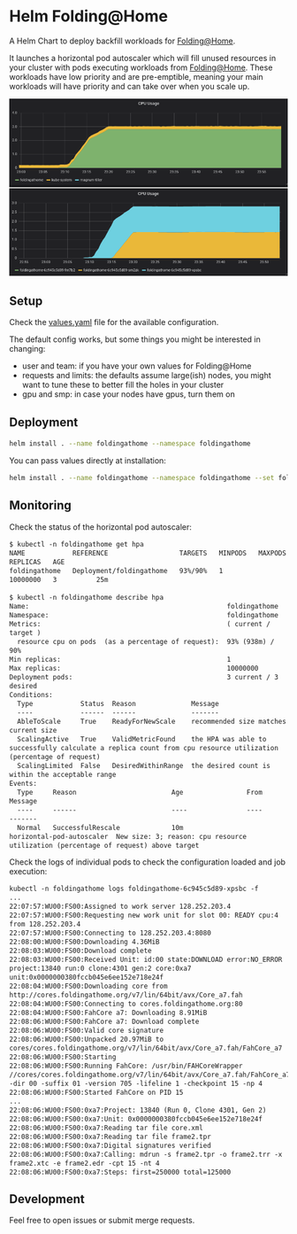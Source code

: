 # Helm Folding@Home

A Helm Chart to deploy backfill workloads for [Folding@Home](https://foldingathome.org/).

It launches a horizontal pod autoscaler which will fill unused resources in your cluster with pods executing workloads from [Folding@Home](https://foldingathome.org/). These workloads have low priority and are pre-emptible, meaning your main workloads will have priority and can take over when you scale up.

![Monitoring](monit.png "Monitoring")

## Setup

Check the [values.yaml](values.yaml) file for the available configuration.

The default config works, but some things you might be interested in changing:
* user and team: if you have your own values for Folding@Home
* requests and limits: the defaults assume large(ish) nodes, you might want to tune these to better fill the holes in your cluster
* gpu and smp: in case your nodes have gpus, turn them on

## Deployment

```bash
helm install . --name foldingathome --namespace foldingathome
```

You can pass values directly at installation:
```bash
helm install . --name foldingathome --namespace foldingathome --set foldingathome.team=YOURTEAM --set foldingathome.user=YOURUSER
```

## Monitoring

Check the status of the horizontal pod autoscaler:
```
$ kubectl -n foldingathome get hpa
NAME            REFERENCE                  TARGETS   MINPODS   MAXPODS    REPLICAS   AGE
foldingathome   Deployment/foldingathome   93%/90%   1         10000000   3          25m

$ kubectl -n foldingathome describe hpa
Name:                                                  foldingathome
Namespace:                                             foldingathome
Metrics:                                               ( current / target )
  resource cpu on pods  (as a percentage of request):  93% (938m) / 90%
Min replicas:                                          1
Max replicas:                                          10000000
Deployment pods:                                       3 current / 3 desired
Conditions:
  Type            Status  Reason              Message
  ----            ------  ------              -------
  AbleToScale     True    ReadyForNewScale    recommended size matches current size
  ScalingActive   True    ValidMetricFound    the HPA was able to successfully calculate a replica count from cpu resource utilization (percentage of request)
  ScalingLimited  False   DesiredWithinRange  the desired count is within the acceptable range
Events:
  Type     Reason                        Age                From                       Message
  ----     ------                        ----               ----                       -------
  Normal   SuccessfulRescale             10m                horizontal-pod-autoscaler  New size: 3; reason: cpu resource utilization (percentage of request) above target
```

Check the logs of individual pods to check the configuration loaded and job execution:
```
kubectl -n foldingathome logs foldingathome-6c945c5d89-xpsbc -f
...
22:07:57:WU00:FS00:Assigned to work server 128.252.203.4
22:07:57:WU00:FS00:Requesting new work unit for slot 00: READY cpu:4 from 128.252.203.4
22:07:57:WU00:FS00:Connecting to 128.252.203.4:8080
22:08:00:WU00:FS00:Downloading 4.36MiB
22:08:03:WU00:FS00:Download complete
22:08:03:WU00:FS00:Received Unit: id:00 state:DOWNLOAD error:NO_ERROR project:13840 run:0 clone:4301 gen:2 core:0xa7 unit:0x0000000380fccb045e6ee152e718e24f
22:08:04:WU00:FS00:Downloading core from http://cores.foldingathome.org/v7/lin/64bit/avx/Core_a7.fah
22:08:04:WU00:FS00:Connecting to cores.foldingathome.org:80
22:08:04:WU00:FS00:FahCore a7: Downloading 8.91MiB
22:08:06:WU00:FS00:FahCore a7: Download complete
22:08:06:WU00:FS00:Valid core signature
22:08:06:WU00:FS00:Unpacked 20.97MiB to cores/cores.foldingathome.org/v7/lin/64bit/avx/Core_a7.fah/FahCore_a7
22:08:06:WU00:FS00:Starting
22:08:06:WU00:FS00:Running FahCore: /usr/bin/FAHCoreWrapper //cores/cores.foldingathome.org/v7/lin/64bit/avx/Core_a7.fah/FahCore_a7 -dir 00 -suffix 01 -version 705 -lifeline 1 -checkpoint 15 -np 4
22:08:06:WU00:FS00:Started FahCore on PID 15
...
22:08:06:WU00:FS00:0xa7:Project: 13840 (Run 0, Clone 4301, Gen 2)
22:08:06:WU00:FS00:0xa7:Unit: 0x0000000380fccb045e6ee152e718e24f
22:08:06:WU00:FS00:0xa7:Reading tar file core.xml
22:08:06:WU00:FS00:0xa7:Reading tar file frame2.tpr
22:08:06:WU00:FS00:0xa7:Digital signatures verified
22:08:06:WU00:FS00:0xa7:Calling: mdrun -s frame2.tpr -o frame2.trr -x frame2.xtc -e frame2.edr -cpt 15 -nt 4
22:08:06:WU00:FS00:0xa7:Steps: first=250000 total=125000
```

## Development

Feel free to open issues or submit merge requests.
